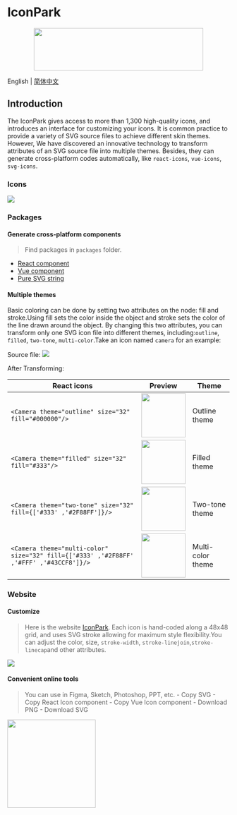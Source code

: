 # IconPark

<div align="center">
 <a href="http://iconpark.bytedance.com/official">
    <img src="https://sf1-dycdn-tos.pstatp.com/obj/eden-cn/lswwheh7nupwnuhog/icons/logo.svg" width="384" height="96">
</a>
</div>

English | [简体中文](README.zh-CN.md)

## Introduction
The  IconPark gives access to more than 1,300 high-quality icons, and introduces an interface for customizing your icons.
It is common practice to provide a variety of SVG source files to achieve different skin themes. However, We have discovered an innovative technology to transform attributes of an SVG source file into multiple themes. Besides, they can generate cross-platform codes automatically, like `react-icons`, `vue-icons`, `svg-icons`.

### Icons
<img src="https://sf1-dycdn-tos.pstatp.com/obj/eden-cn/lswwheh7nupwnuhog/icons/icon-dance.gif"></ifram>

### Packages
#### Generate cross-platform components
> Find packages in `packages` folder. 
  - [React component](./packages/react/README.md) 
  - [Vue component](./packages/vue/README.md) 
  - [Pure SVG string](./packages/vue/README.md) 

#### Multiple themes

Basic coloring can be done by setting two attributes on the node: fill and stroke.Using fill sets the color inside the object and stroke sets the color of the line drawn around the object. By changing this two attributes, you can transform only one SVG icon file into different themes, including:`outline`, `filled`, `two-tone`, `multi-color`.Take an icon named `camera` for an example:

Source file: ![](https://sf1-dycdn-tos.pstatp.com/obj/eden-cn/lswwheh7nupwnuhog/icons/camera.svg)

After Transforming:

| React icons | Preview | Theme |
| ---- | --- | --- |
| ```<Camera theme="outline" size="32" fill="#000000"/>``` | <img src="https://sf1-dycdn-tos.pstatp.com/obj/eden-cn/lswwheh7nupwnuhog/icons/camera_outline.png" width="100" height="100"></img> | Outline theme |
| ```<Camera theme="filled" size="32" fill="#333"/>``` | <img src="https://sf1-dycdn-tos.pstatp.com/obj/eden-cn/lswwheh7nupwnuhog/icons/camera_filled.png" width="100" height="100"></img> | Filled theme |
| ```<Camera theme="two-tone" size="32" fill={['#333' ,'#2F88FF']}/>``` | <img src="https://sf1-dycdn-tos.pstatp.com/obj/eden-cn/lswwheh7nupwnuhog/icons/camera_two-tone.png" width="100" height="100"></img> | Two-tone theme |
| ```<Camera theme="multi-color" size="32" fill={['#333' ,'#2F88FF' ,'#FFF' ,'#43CCF8']}/>``` | <img src="https://sf1-dycdn-tos.pstatp.com/obj/eden-cn/lswwheh7nupwnuhog/icons/camera_multi-color.png" width="100" height="100"></img> | Multi-color theme |
    
### Website
#### Customize 
> Here is the website [IconPark](http://iconpark.bytedance.com/official). Each icon is hand-coded along a 48x48 grid, and uses SVG stroke allowing
for maximum style flexibility.You can adjust the color, size, `stroke-width`, `stroke-linejoin`,`stroke-linecap`and other attributes.

<img src="https://sf1-dycdn-tos.pstatp.com/obj/eden-cn/lswwheh7nupwnuhog/icons/screenshot.png"></img>


#### Convenient online tools
> You can use  in Figma, Sketch, Photoshop, PPT, etc.
    - Copy SVG
    - Copy React Icon component
    - Copy Vue Icon component
    - Download PNG
    - Download SVG
    
<img src="https://sf1-dycdn-tos.pstatp.com/obj/eden-cn/lswwheh7nupwnuhog/icons/icon-tool.png" width="200px"></img>    
